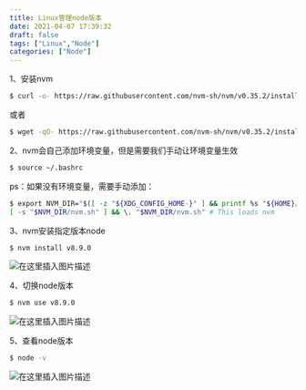 ```yaml
---
title: Linux管理node版本
date: 2021-04-07 17:39:32
draft: false
tags: ["Linux","Node"]
categories: ["Node"]
---
```



1、安装nvm

```bash
$ curl -o- https://raw.githubusercontent.com/nvm-sh/nvm/v0.35.2/install.sh | bash
```
或者

```bash
$ wget -qO- https://raw.githubusercontent.com/nvm-sh/nvm/v0.35.2/install.sh | bash
```

2、nvm会自己添加环境变量，但是需要我们手动让环境变量生效

```bash
$ source ~/.bashrc
```

ps：如果没有环境变量，需要手动添加：

```bash
$ export NVM_DIR="$([ -z "${XDG_CONFIG_HOME-}" ] && printf %s "${HOME}/.nvm" || printf %s "${XDG_CONFIG_HOME}/nvm")"
[ -s "$NVM_DIR/nvm.sh" ] && \. "$NVM_DIR/nvm.sh" # This loads nvm
```

3、nvm安装指定版本node

```bash
$ nvm install v8.9.0
```
![在这里插入图片描述](https://img-blog.csdnimg.cn/20210407173742911.png)

4、切换node版本

```bash
$ nvm use v8.9.0
```
![在这里插入图片描述](https://img-blog.csdnimg.cn/20210407173820659.png)

5、查看node版本

```bash
$ node -v
```

![在这里插入图片描述](https://img-blog.csdnimg.cn/20210407173858582.png)
